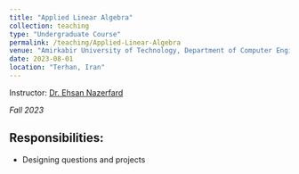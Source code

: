 ```yaml
---
title: "Applied Linear Algebra"
collection: teaching
type: "Undergraduate Course"
permalink: /teaching/Applied-Linear-Algebra
venue: "Amirkabir University of Technology, Department of Computer Engineering"
date: 2023-08-01
location: "Terhan, Iran"
---
```


Instructor: [Dr. Ehsan Nazerfard](https://aut.ac.ir/cv/2384/EHSAN-NAZERFARD?slc_lang=en&&cv=2384&mod=scv)

_Fall 2023_

## Responsibilities:

- Designing questions and projects
